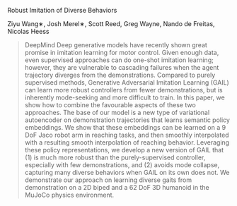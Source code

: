 Robust Imitation of Diverse Behaviors

Ziyu Wang∗, Josh Merel∗, Scott Reed, Greg Wayne, Nando de Freitas, Nicolas Heess 
> DeepMind
Deep generative models have recently shown great promise in imitation learning for motor control. Given enough data, even supervised approaches can do one-shot imitation learning; however, they are vulnerable to cascading failures when the agent trajectory diverges from the demonstrations. Compared to purely supervised methods, Generative Adversarial Imitation Learning (GAIL) can learn more robust controllers from fewer demonstrations, but is inherently mode-seeking and more difficult to train. In this paper, we show how to combine the favourable aspects of these two approaches. The base of our model is a new type of variational autoencoder on demonstration trajectories that learns semantic policy embeddings. We show that these embeddings can be learned on a 9 DoF Jaco robot arm in reaching tasks, and then smoothly interpolated with a resulting smooth interpolation of reaching behavior. Leveraging these policy representations, we develop a new version of GAIL that (1) is much more robust than the purely-supervised controller, especially with few demonstrations, and (2) avoids mode collapse, capturing many diverse behaviors when GAIL on its own does not. We demonstrate our approach on learning diverse gaits from demonstration on a 2D biped and a 62 DoF 3D humanoid in the MuJoCo physics environment.
